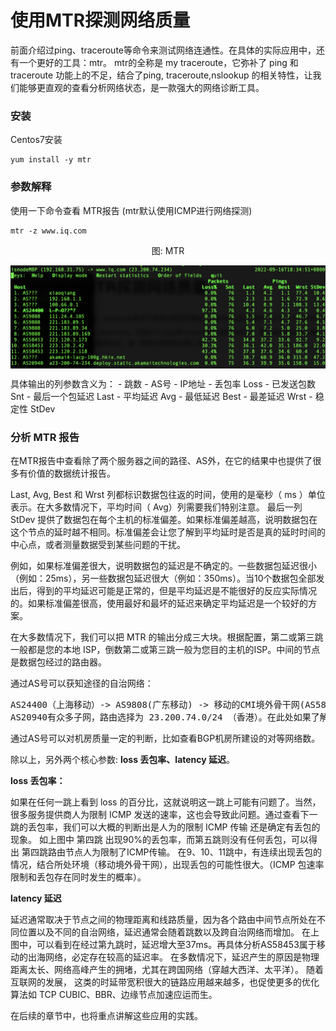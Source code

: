 # 使用MTR探测网络质量

前面介绍过ping、traceroute等命令来测试网络连通性。在具体的实际应用中，还有一个更好的工具：mtr。
mtr的全称是 my traceroute，它弥补了 ping 和 traceroute 功能上的不足，结合了ping, traceroute,nslookup 的相关特性，让我们能够更直观的查看分析网络状态，是一款强大的网络诊断工具。


### 安装

Centos7安装

```
yum install -y mtr
```

### 参数解释

使用一下命令查看 MTR报告 (mtr默认使用ICMP进行网络探测)
```
mtr -z www.iq.com
```

<div  align="center">
	<p>图: MTR</p>
	<img src="/assets/mtr.png" width = "600"  align=center />
</div>

具体输出的列参数含义为：
	- 跳数
	- AS号
	- IP地址
	- 丢包率 Loss
	- 已发送包数 Snt
	- 最后一个包延迟 Last
	- 平均延迟 Avg
	- 最低延迟 Best
	- 最差延迟 Wrst
	- 稳定性 StDev

### 分析 MTR 报告
在MTR报告中查看除了两个服务器之间的路径、AS外，在它的结果中也提供了很多有价值的数据统计报告。

Last, Avg, Best 和 Wrst 列都标识数据包往返的时间，使用的是毫秒（ ms ）单位表示。在大多数情况下，平均时间（ Avg）列需要我们特别注意。
最后一列 StDev 提供了数据包在每个主机的标准偏差。如果标准偏差越高，说明数据包在这个节点的延时越不相同。标准偏差会让您了解到平均延时是否是真的延时时间的中心点，或者测量数据受到某些问题的干扰。

例如，如果标准偏差很大，说明数据包的延迟是不确定的。一些数据包延迟很小（例如：25ms），另一些数据包延迟很大（例如：350ms）。当10个数据包全部发出后，得到的平均延迟可能是正常的，但是平均延迟是不能很好的反应实际情况的。如果标准偏差很高，使用最好和最坏的延迟来确定平均延迟是一个较好的方案。

在大多数情况下，我们可以把 MTR 的输出分成三大块。根据配置，第二或第三跳一般都是您的本地 ISP，倒数第二或第三跳一般为您目的主机的ISP。中间的节点是数据包经过的路由器。


通过AS号可以获知途径的自治网络：
<pre>
AS24400（上海移动）-> AS9808(广东移动) -> 移动的CMI境外骨干网(AS58453)->  AS20940 (Akamai自治系统 )   
AS20940有众多子网，路由选择为 23.200.74.0/24 （香港）。在此处如果了解内部配置，可以注意到一个问题： iq.com的机房位于新加坡。如果iq.com的服务未使用Akamai动态加速，中国大陆的移动用户会由AS58453路由到AS749（美国），兜了一个大圈才到新加坡。
</pre>

通过AS号可以对机房质量一定的判断，比如查看BGP机房所建设的对等网络数。


除以上，另外两个核心参数: **loss 丢包率、latency 延迟**。

**loss 丢包率：**

如果在任何一跳上看到 loss 的百分比，这就说明这一跳上可能有问题了。当然，很多服务提供商人为限制 ICMP 发送的速率，这也会导致此问题。通过查看下一跳的丢包率，我们可以大概的判断出是人为的限制 ICMP 传输 还是确定有丢包的现象。
如上图中 第四跳 出现90%的丢包率，而第五跳则没有任何丢包，可以得出 第四跳路由节点人为限制了ICMP传输。
在9、10、11跳中，有连续出现丢包的情况，结合所处环境（移动境外骨干网），出现丢包的可能性很大。（ICMP 包速率限制和丢包存在同时发生的概率）。

**latency 延迟**

延迟通常取决于节点之间的物理距离和线路质量，因为各个路由中间节点所处在不同位置以及不同的自治网络，延迟通常会随着跳数以及跨自治网络而增加。
在上图中，可以看到在经过第九跳时，延迟增大至37ms。再具体分析AS58453属于移动的出海网络，必定存在较高的延迟率。
在多数情况下，延迟产生的原因是物理距离太长、网络高峰产生的拥堵，尤其在跨国网络（穿越大西洋、太平洋）。
随着互联网的发展， 这类的时延带宽积很大的链路应用越来越多，也促使更多的优化算法如 TCP  CUBIC、BBR、边缘节点加速应运而生。

在后续的章节中，也将重点讲解这些应用的实践。